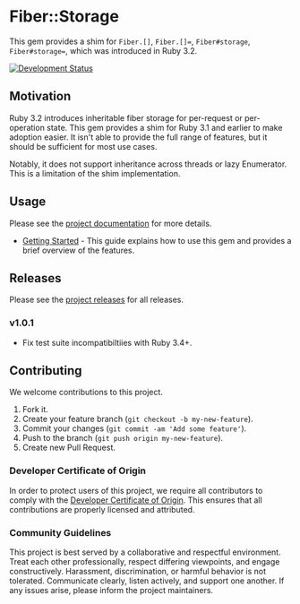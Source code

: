 # Fiber::Storage

This gem provides a shim for `Fiber.[]`, `Fiber.[]=`, `Fiber#storage`, `Fiber#storage=`, which was introduced in Ruby 3.2.

[![Development Status](https://github.com/ioquatix/fiber-storage/workflows/Test/badge.svg)](https://github.com/ioquatix/fiber-storage/actions?workflow=Test)

## Motivation

Ruby 3.2 introduces inheritable fiber storage for per-request or per-operation state. This gem provides a shim for Ruby 3.1 and earlier to make adoption easier. It isn't able to provide the full range of features, but it should be sufficient for most use cases.

Notably, it does not support inheritance across threads or lazy Enumerator. This is a limitation of the shim implementation.

## Usage

Please see the [project documentation](https://ioquatix.github.io/fiber-storage/) for more details.

  - [Getting Started](https://ioquatix.github.io/fiber-storage/guides/getting-started/index) - This guide explains how to use this gem and provides a brief overview of the features.

## Releases

Please see the [project releases](https://ioquatix.github.io/fiber-storage/releases/index) for all releases.

### v1.0.1

  - Fix test suite incompatibiltiies with Ruby 3.4+.

## Contributing

We welcome contributions to this project.

1.  Fork it.
2.  Create your feature branch (`git checkout -b my-new-feature`).
3.  Commit your changes (`git commit -am 'Add some feature'`).
4.  Push to the branch (`git push origin my-new-feature`).
5.  Create new Pull Request.

### Developer Certificate of Origin

In order to protect users of this project, we require all contributors to comply with the [Developer Certificate of Origin](https://developercertificate.org/). This ensures that all contributions are properly licensed and attributed.

### Community Guidelines

This project is best served by a collaborative and respectful environment. Treat each other professionally, respect differing viewpoints, and engage constructively. Harassment, discrimination, or harmful behavior is not tolerated. Communicate clearly, listen actively, and support one another. If any issues arise, please inform the project maintainers.
